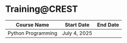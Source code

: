 # Training@CREST
| Course Name               | Start Date    | End Date      |
|---------------------------|---------------|---------------|
| Python Programming         | July 4, 2025  | |
